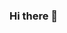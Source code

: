 ### Hi there 👋

<!--
**millytedz/millytedz** is a ✨ _special_ ✨ repository because its `README.md` (this file) appears on your GitHub profile.

I'm Tosin Ogundowole, a Data scientist/Analyst with background in statistics

🧑‍💻 I enjoy creating business solutions and insights through data analysis.

I also love working with different analytical tools like

Power BI
SQL / MySQL
Python
Excel 

Currently learning Microsoft Azure

-->
